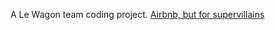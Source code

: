 A Le Wagon team coding project. [Airbnb, but for supervillains](https://lewagon417-lairshare.herokuapp.com/)
